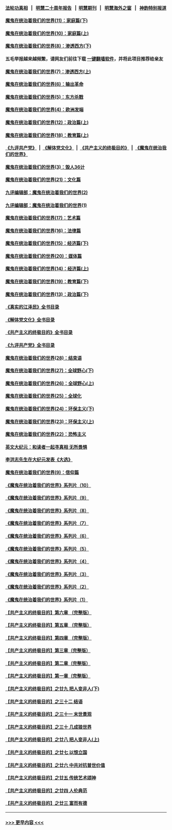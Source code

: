 #### [法轮功真相](https://github.com/gfw-breaker/truth/blob/master/README.md?t=0) &nbsp;&nbsp;|&nbsp;&nbsp; [明慧二十周年报告](https://github.com/gfw-breaker/mh-reports/blob/master/README.md?t=0) &nbsp;&nbsp;|&nbsp;&nbsp;[明慧期刊](https://github.com/gfw-breaker/mh-qikan) &nbsp;&nbsp;|&nbsp;&nbsp; [明慧海外之窗](https://github.com/gfw-breaker/mh-news/blob/master/README.md?t=0) &nbsp;&nbsp;|&nbsp;&nbsp; [神韵特别报道](https://github.com/gfw-breaker/mh-news/blob/master/shenyun.md?t=0)
#### [魔鬼在统治着我们的世界(11)：家庭篇(下)](../pages/nsc422/n10440961.md?t=11300402) 
#### [魔鬼在统治着我们的世界(10)：家庭篇(上)](../pages/nsc422/n10435448.md?t=11300402) 
#### [魔鬼在统治着我们的世界(8)：渗透西方(下)](../pages/nsc422/n10429603.md?t=11300402) 
#### 五毛举报越来越频繁，请网友们前往下载 [一键翻墙软件](https://github.com/gfw-breaker/ssr-accounts)，并将此项目推荐给亲友
#### [魔鬼在统治着我们的世界(7)：渗透西方(上)](../pages/nsc422/n10426013.md?t=11300402) 
#### [魔鬼在统治着我们的世界(6)：输出革命](../pages/nsc422/n10421536.md?t=11300402) 
#### [魔鬼在统治着我们的世界(5)：东方杀戮](../pages/nsc422/n10417707.md?t=11300402) 
#### [魔鬼在统治着我们的世界(4)：欧洲发端](../pages/nsc422/n10414890.md?t=11300402) 
#### [魔鬼在统治着我们的世界(12)：政治篇(上)](../pages/nsc422/n10444576.md?t=11300402) 
#### [魔鬼在统治着我们的世界(18)：教育篇(上)](../pages/nsc422/n10526970.md?t=11300402) 
#### [《九评共产党》](https://github.com/begood0513/9ping.md/blob/master/README.md) &nbsp;|&nbsp; [《解体党文化》](../../../../jtdwh.md/blob/master/README.md)  &nbsp;|&nbsp; [《共产主义的终极目的》](../../../../gczydzjmd.md/blob/master/README.md) &nbsp;|&nbsp; [《魔鬼在统治我们的世界》](../../../../mgztzwmdsj.md/blob/master/README.md) 
#### [魔鬼在统治着我们的世界(3)：毁人36计](../pages/nsc422/n10411583.md?t=11300402) 
#### [魔鬼在统治着我们的世界(21)：文化篇](../pages/nsc422/n10597706.md?t=11300402) 
#### [九评编辑部：魔鬼在统治着我们的世界(2)](../pages/nsc422/n10410036.md?t=11300402) 
#### [九评编辑部：魔鬼在统治着我们的世界(1)](../pages/nsc422/n10406825.md?t=11300402) 
#### [魔鬼在统治着我们的世界(17)：艺术篇](../pages/nsc422/n10499093.md?t=11300402) 
#### [魔鬼在统治着我们的世界(16)：法律篇](../pages/nsc422/n10485969.md?t=11300402) 
#### [魔鬼在统治着我们的世界(15)：经济篇(下)](../pages/nsc422/n10469975.md?t=11300402) 
#### [魔鬼在统治着我们的世界(20)：媒体篇](../pages/nsc422/n10586579.md?t=11300402) 
#### [魔鬼在统治着我们的世界(14)：经济篇(上)](../pages/nsc422/n10457370.md?t=11300402) 
#### [魔鬼在统治着我们的世界(19)：教育篇(下)](../pages/nsc422/n10564808.md?t=11300402) 
#### [魔鬼在统治着我们的世界(13)：政治篇(下)](../pages/nsc422/n10448270.md?t=11300402) 
#### [《真实的江泽民》全书目录](../pages/nsc422/n13721399.md?t=11300402) 
#### [《解体党文化》全书目录](../pages/nsc422/n13721157.md?t=11300402) 
#### [《共产主义的终极目的》全书目录](../pages/nsc422/n13721048.md?t=11300402) 
#### [《九评共产党》全书目录](../pages/nsc422/n13708085.md?t=11300402) 
#### [魔鬼在统治着我们的世界(28)：结束语](../pages/nsc422/n10936246.md?t=11300402) 
#### [魔鬼在统治着我们的世界(27)：全球野心(下)](../pages/nsc422/n10928319.md?t=11300402) 
#### [魔鬼在统治着我们的世界(26)：全球野心(上)](../pages/nsc422/n10900318.md?t=11300402) 
#### [魔鬼在统治着我们的世界(25)：全球化](../pages/nsc422/n10788205.md?t=11300402) 
#### [魔鬼在统治着我们的世界(24)：环保主义(下)](../pages/nsc422/n10695307.md?t=11300402) 
#### [魔鬼在统治着我们的世界(23)：环保主义(上)](../pages/nsc422/n10688613.md?t=11300402) 
#### [魔鬼在统治着我们的世界(22)：恐怖主义](../pages/nsc422/n10614727.md?t=11300402) 
#### [英文大纪元：和读者一起寻真相 无所畏惧](../pages/nsc422/n12542027.md?t=11300402) 
#### [李洪志先生在大纪元发表《大选》](../pages/nsc422/n12534746.md?t=11300402) 
#### [魔鬼在统治着我们的世界(9)：信仰篇](../pages/nsc422/n10432159.md?t=11300402) 
#### [《魔鬼在统治着我们的世界》系列片（10）](../pages/nsc422/n12292670.md?t=11300402) 
#### [《魔鬼在统治着我们的世界》系列片（9）](../pages/nsc422/n12290859.md?t=11300402) 
#### [《魔鬼在统治着我们的世界》系列片（8）](../pages/nsc422/n12287445.md?t=11300402) 
#### [《魔鬼在统治着我们的世界》系列片（7）](../pages/nsc422/n12283425.md?t=11300402) 
#### [《魔鬼在统治着我们的世界》系列片（6）](../pages/nsc422/n12282314.md?t=11300402) 
#### [《魔鬼在统治着我们的世界》系列片（5）](../pages/nsc422/n12281419.md?t=11300402) 
#### [《魔鬼在统治着我们的世界》系列片（4）](../pages/nsc422/n12274024.md?t=11300402) 
#### [《魔鬼在统治着我们的世界》系列片（3）](../pages/nsc422/n12271322.md?t=11300402) 
#### [《魔鬼在统治着我们的世界》系列片（2）](../pages/nsc422/n12269049.md?t=11300402) 
#### [《魔鬼在统治着我们的世界》系列片（1）](../pages/nsc422/n12267575.md?t=11300402) 
#### [【共产主义的终极目的】第六章 （完整版）](../pages/nsc422/n11428913.md?t=11300402) 
#### [【共产主义的终极目的】第五章 （完整版）](../pages/nsc422/n11428912.md?t=11300402) 
#### [【共产主义的终极目的】第四章 （完整版）](../pages/nsc422/n11428907.md?t=11300402) 
#### [【共产主义的终极目的】第三章（完整版）](../pages/nsc422/n11428848.md?t=11300402) 
#### [【共产主义的终极目的】第二章（完整版）](../pages/nsc422/n11428831.md?t=11300402) 
#### [【共产主义的终极目的】第一章（完整版）](../pages/nsc422/n11417651.md?t=11300402) 
#### [【共产主义的终极目的】之廿九 把人变非人(下)](../pages/nsc422/n11344140.md?t=11300402) 
#### [【共产主义的终极目的】之三十二 结语](../pages/nsc422/n11360535.md?t=11300402) 
#### [【共产主义的终极目的】之三十一 末世景观](../pages/nsc422/n11351129.md?t=11300402) 
#### [【共产主义的终极目的】之三十 几成狼世界](../pages/nsc422/n11348280.md?t=11300402) 
#### [【共产主义的终极目的】之廿八 把人变非人(上)](../pages/nsc422/n11340492.md?t=11300402) 
#### [【共产主义的终极目的】之廿七 以恨立国](../pages/nsc422/n11336944.md?t=11300402) 
#### [【共产主义的终极目的】之廿六 中共对抗普世价值](../pages/nsc422/n11324785.md?t=11300402) 
#### [【共产主义的终极目的】之廿五 传统艺术颂神](../pages/nsc422/n11296396.md?t=11300402) 
#### [【共产主义的终极目的】之廿四 人伦典范](../pages/nsc422/n11296397.md?t=11300402) 
#### [【共产主义的终极目的】之廿三 富而有德](../pages/nsc422/n11283598.md?t=11300402) 

----
#### [ >>> 更早内容 <<< ](../indexes/nsc422-earlier.md)

